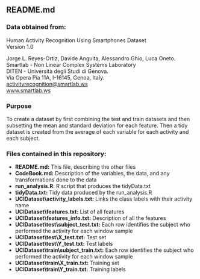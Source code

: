 ## README.md

### Data obtained from:

Human Activity Recognition Using Smartphones Dataset  
Version 1.0  

Jorge L. Reyes-Ortiz, Davide Anguita, Alessandro Ghio, Luca Oneto.  
Smartlab - Non Linear Complex Systems Laboratory  
DITEN - Università degli Studi di Genova.  
Via Opera Pia 11A, I-16145, Genoa, Italy.  
activityrecognition@smartlab.ws  
www.smartlab.ws  

### Purpose
To create a dataset by first combining the test and train datasets and then 
subsetting the mean and standard deviation for each feature. Then a tidy dataset
is created from the average of each variable for each activity and each subject.

### Files contained in this repository:
- **README.md:** This file, describing the other files
- **CodeBook.md:** Description of the variables, the data, and any transformations done to the data
- **run_analysis.R**: R script that produces the tidyData.txt
- **tidyData.txt:** Tidy data produced by the run_analysis.R
- **UCIDataset\activity_labels.txt:** Links the class labels with their activity name
- **UCIDataset\features.txt:** List of all features
- **UCIDataset\features_info.txt:** Description of all the features
- **UCIDataset\test\subject_test.txt:** Each row identifies the subject who performed the activity for each window sample
- **UCIDataset\test\X_test.txt:** Test set
- **UCIDataset\test\Y_test.txt:** Test labels
- **UCIDataset\train\subject_train.txt:** Each row identifies the subject who performed the activity for each window sample
- **UCIDataset\train\X_train.txt:** Training set
- **UCIDataset\train\Y_train.txt:** Training labels

